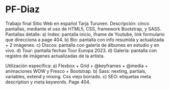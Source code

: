 # PF-Diaz
Trabajo final Sitio Web en español Tarja Turunen.
Descripción: cinco pantallas, mediante el uso de HTML5, CSS, framework Bootstrap, y SASS.
Pantallas detalle:
a) Index: pantalla inicio, iframe de Youtube, link formulario que direcciona a page 404.
b) Bio: pantalla con info resumida y actualizada + 2 imágenes.
c) Discos: pantalla con galería de álbumes en estudio y en vivo.
d) Tour: pantalla fechas Tour Europa 2023.
d) Galería: pantalla con registro de imágenes actualizadas de la artista.

Utilización específica:
a) Flexbox + Grid + @keyframes + @media + animaciones WOW y Fresco + Bootstrap.
b) Sass: nexting, partials, variables, extend y mixing. Css viejo borrado.
c) SEO: etiquetas meta description y meta keywords. Page 404.
